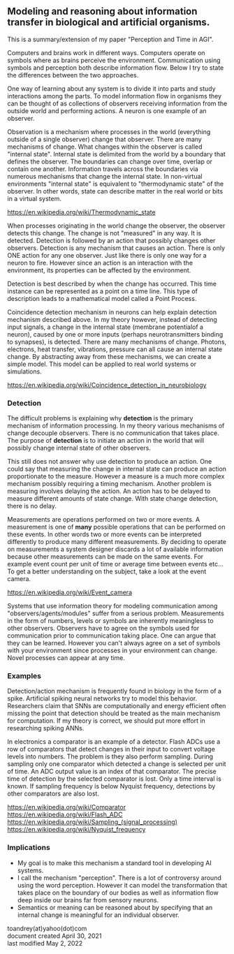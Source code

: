 ﻿## Modeling and reasoning about information transfer in biological and artificial organisms.

This is a summary/extension of my paper "Perception and Time in AGI".  

Computers and brains work in different ways.  Computers operate on symbols where as brains perceive the environment.  Communication using symbols and perception both describe information flow.  Below I try to state the differences between the two approaches.

One way of learning about any system is to divide it into parts and study interactions among the parts.  To model information flow in organisms they can be thought of as collections of observers receiving information from the outside world and performing actions.  A neuron is one example of an observer.

Observation is a mechanism where processes in the world (everything outside of a single observer) change that observer.  There are many mechanisms of change.  What changes within the observer is called "internal state".  Internal state is delimited from the world by a boundary that defines the observer.  The boundaries can change over time, overlap or contain one another.  Information travels across the boundaries via numerous mechanisms that change the internal state.  In non-virtual environments "internal state" is equivalent to "thermodynamic state" of the observer.  In other words, state can describe matter in the real world or bits in a virtual system.  

https://en.wikipedia.org/wiki/Thermodynamic_state  

When processes originating in the world change the observer, the observer detects this change.  The change is not "measured" in any way.  It is detected.  Detection is followed by an action that possibly changes other observers.  Detection is any mechanism that causes an action.  There is only ONE action for any one observer. Just like there is only one way for a neuron to fire.  However since an action is an interaction with the environment, its properties can be affected by the environment.  

Detection is best described by when the change has occurred.  This time instance can be represented as a point on a time line.  This type of description leads to a mathematical model called a Point Process.

Coincidence detection mechanism in neurons can help explain detection mechanism described above.  In my theory however, instead of detecting input signals, a change in the internal state (membrane potentialof a neuron), caused by one or more inputs (perhaps neurotransmitters binding to synapses), is detected.  There are many mechanisms of change.  Photons, electrons, heat transfer, vibrations, pressure can all cause an internal state change.  By abstracting away from these mechanisms, we can create a simple model.  This model can be applied to real world systems or simulations.  

https://en.wikipedia.org/wiki/Coincidence_detection_in_neurobiology  

### Detection
The difficult problems is explaining why **detection** is the primary mechanism of information processing.  In my theory various mechanisms of change decouple observers.  There is no communication that takes place.  The purpose of **detection** is to initiate an action in the world that will possibly change internal state of other observers.  

This still does not answer why use detection to produce an action.  One could say that measuring the change in internal state can produce an action proportionate to the measure.  However a measure is a much more complex mechanism possibly requiring a timing mechanism.  Another problem is measuring involves delaying the action.  An action has to be delayed to measure different amounts of state change.  With state change detection, there is no delay.  

Measurements are operations performed on two or more events.  A measurement is one of **many** possible operations that can be performed on these events.  In other words two or more events can be interpreted differently to produce many different measurements.  By deciding to operate on measurements a system designer discards a lot of available information because other measurements can be made on the same events.  For example event count per unit of time or average time between events etc...  To get a better understanding on the subject, take a look at the event camera.  

https://en.wikipedia.org/wiki/Event_camera  

Systems that use information theory for modeling communication among "observers/agents/modules" suffer from a serious problem.  Measurements in the form of numbers, levels or symbols are inherently meaningless to other observers.  Observers have to agree on the symbols used for communication prior to communication taking place.  One can argue that they can be learned.  However you can't always agree on a set of symbols with your environment since processes in your environment can change.  Novel processes can appear at any time.  

### Examples
Detection/action mechanism is frequently found in biology in the form of a spike.  Artificial spiking neural networks try to model this behavior.  Researchers claim that SNNs are computationally and energy efficient often missing the point that detection should be treated as the main mechanism for computation.  If my theory is correct, we should put more effort in researching spiking ANNs.  

In electronics a comparator is an example of a detector.  Flash ADCs use a row of comparators that detect changes in their input to convert voltage levels into numbers.  The problem is they also perform sampling.  During sampling only one comparator which detected a change is selected per unit of time.  An ADC output value is an index of that comparator.  The precise time of detection by the selected comparator is lost.  Only a time interval is known.  If sampling frequency is below Nyquist frequency, detections by other comparators are also lost.  

https://en.wikipedia.org/wiki/Comparator  
https://en.wikipedia.org/wiki/Flash_ADC  
https://en.wikipedia.org/wiki/Sampling_(signal_processing)  
https://en.wikipedia.org/wiki/Nyquist_frequency  

### Implications
* My goal is to make this mechanism a standard tool in developing AI systems.
* I call the mechanism "perception".  There is a lot of controversy around using the word perception.  However it can model the transformation that takes place on the boundary of our bodies as well as information flow deep inside our brains far from sensory neurons.
* Semantics or meaning can be reasoned about by specifying that an internal change is meaningful for an individual observer.


toandrey(at)yahoo(dot)com  
document created April 30, 2021  
last modified May 2, 2022  
